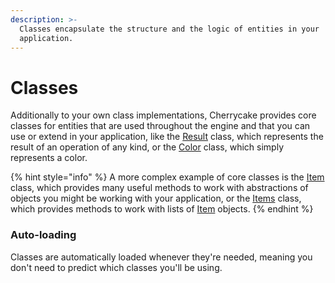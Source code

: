 ```yaml
---
description: >-
  Classes encapsulate the structure and the logic of entities in your
  application.
---
```


# Classes

Additionally to your own class implementations, Cherrycake provides core classes for entities that are used throughout the engine and that you can use or extend in your application, like the [Result](../reference/core-classes/result/) class, which represents the result of an operation of any kind, or the [Color](../reference/core-classes/color.md) class, which simply represents a color.

{% hint style="info" %}
A more complex example of core classes is the [Item](../reference/core-classes/item.md) class, which provides many useful methods to work with abstractions of objects you might be working with your application, or the [Items](../reference/core-classes/items.md) class, which provides methods to work with lists of [Item](../reference/core-classes/item.md) objects.
{% endhint %}

### Auto-loading

Classes are automatically loaded whenever they're needed, meaning you don't need to predict which classes you'll be using.

